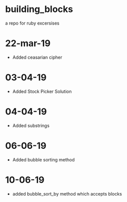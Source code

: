 # building_blocks
a repo for ruby excersises

# 22-mar-19
- Added ceasarian cipher

# 03-04-19
- Added Stock Picker Solution

# 04-04-19
- Added substrings

# 06-06-19
- Added bubble sorting method

# 10-06-19
- added bubble_sort_by method which accepts blocks